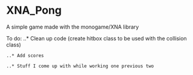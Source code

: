 # XNA_Pong

A simple game made with the monogame/XNA library

To do:
	..* Clean up code (create hitbox class to be used with the collision class)
	
	..* Add scores
	
	..* Stuff I come up with while working one previous two